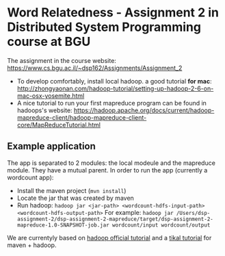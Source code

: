 # Word Relatedness - Assignment 2 in Distributed System Programming course at BGU

The assignment in the course website: https://www.cs.bgu.ac.il/~dsp162/Assignments/Assignment_2

- To develop comfortably, install local hadoop. a good tutorial **for mac**:
http://zhongyaonan.com/hadoop-tutorial/setting-up-hadoop-2-6-on-mac-osx-yosemite.html
- A nice tutorial to run your first mapreduce program can be found in hadoops's website:
https://hadoop.apache.org/docs/current/hadoop-mapreduce-client/hadoop-mapreduce-client-core/MapReduceTutorial.html

## Example application
The app is separated to 2 modules: the local modeule and the mapreduce module.
They have a mutual parent.
In order to run the app (currently a wordcount app):
- Install the maven project (`mvn install`)
- Locate the jar that was created by maven
- Run hadoop: `hadoop jar <jar-path> <wordcount-hdfs-input-path> <wordcount-hdfs-output-path>`
    For example:
    `hadoop jar /Users/dsp-assignment-2/dsp-assignment-2-mapreduce/target/dsp-assignment-2-mapreduce-1.0-SNAPSHOT-job.jar wordcount/input wordcount/output`

We are currentyly based on [hadoop official tutorial](https://hadoop.apache.org/docs/current/hadoop-mapreduce-client/hadoop-mapreduce-client-core/MapReduceTutorial.html)
and a [tikal tutorial](http://www.tikalk.com/build-your-first-hadoop-project-maven/) for maven + hadoop.